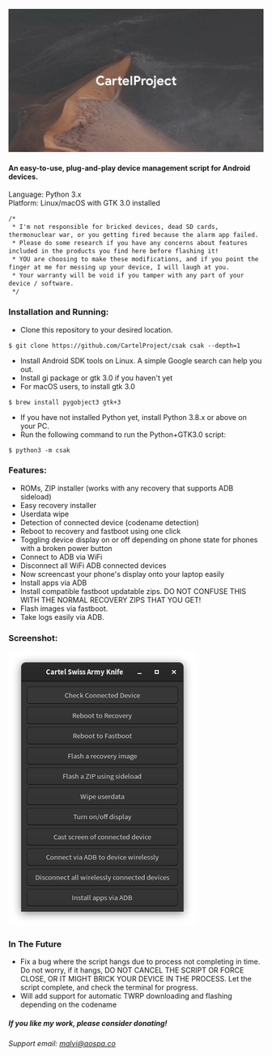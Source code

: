![CSAK](/assets/banner.jpg)
#### An easy-to-use, plug-and-play device management script for Android devices.
Language: Python 3.x <br>
Platform: Linux/macOS with GTK 3.0 installed

```
/*
 * I'm not responsible for bricked devices, dead SD cards, thermonuclear war, or you getting fired because the alarm app failed. 
 * Please do some research if you have any concerns about features included in the products you find here before flashing it! 
 * YOU are choosing to make these modifications, and if you point the finger at me for messing up your device, I will laugh at you. 
 * Your warranty will be void if you tamper with any part of your device / software.
 */
```

### Installation and Running:
- Clone this repository to your desired location.
``` 
$ git clone https://github.com/CartelProject/csak csak --depth=1
```
- Install Android SDK tools on Linux. A simple Google search can help you out.
- Install gi package or gtk 3.0 if you haven't yet
- For macOS users, to install gtk 3.0
```
$ brew install pygobject3 gtk+3
```
- If you have not installed Python yet, install Python 3.8.x or above on your PC.
- Run the following command to run the Python+GTK3.0 script:
```
$ python3 -m csak
```

### Features:
- ROMs, ZIP installer (works with any recovery that supports ADB sideload)
- Easy recovery installer
- Userdata wipe
- Detection of connected device (codename detection)
- Reboot to recovery and fastboot using one click
- Toggling device display on or off depending on phone state for phones with a broken power button
- Connect to ADB via WiFi
- Disconnect all WiFi ADB connected devices 
- Now screencast your phone's display onto your laptop easily
- Install apps via ADB
- Install compatible fastboot updatable zips. DO NOT CONFUSE THIS WITH THE NORMAL RECOVERY ZIPS THAT YOU GET!
- Flash images via fastboot.
- Take logs easily via ADB.

### Screenshot:
![CSAK](/assets/screenshot.png)

### In The Future
- Fix a bug where the script hangs due to process not completing in time. Do not worry, if it hangs, DO NOT CANCEL THE SCRIPT OR FORCE CLOSE, OR IT MIGHT BRICK YOUR DEVICE IN THE PROCESS. Let the script complete, and check the terminal for progress.
- Will add support for automatic TWRP downloading and flashing depending on the codename

##### If you like my work, please consider donating!
###### Support email: malvi@aospa.co
